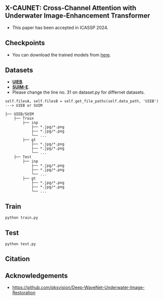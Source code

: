 ## X-CAUNET: Cross-Channel Attention with Underwater Image-Enhancement Transformer
- This paper has been accepted in ICASSP 2024.
## Checkpoints
- You can download the trained models from [here](https://drive.google.com/drive/folders/1pKXJ2kaYg1DrjNUvagyk3BAAROn_4wWx?usp=drive_link).
## Datasets
  - [**UIEB**](https://li-chongyi.github.io/proj_benchmark.html).
  - [**SUIM-E**](https://drive.google.com/drive/folders/1gA3Ic7yOSbHd3w214-AgMI9UleAt4bRM).
  - Please change the line no. 31 on dataset.py for differnet datasets.
```
self.filesA, self.filesB = self.get_file_paths(self.data_path, 'UIEB') ---> UIEB or SUIM
```
```
├── UIEB/SUIM
    ├── Train
        ├── inp
            ├── *.jpg/*.png
            ├── *.jpg/*.png
            └── ...
        ├── gt
            ├── *.jpg/*.png
            ├── *.jpg/*.png
            └── ...
    ├── Test
        ├── inp
            ├── *.jpg/*.png
            ├── *.jpg/*.png
            └── ...
        ├── gt
            ├── *.jpg/*.png
            ├── *.jpg/*.png
            └── ...
```
## Train
``` 
python train.py
```
## Test
```
python test.py
```
## Citation

## Acknowledgements
- https://github.com/pksvision/Deep-WaveNet-Underwater-Image-Restoration
